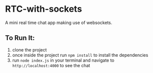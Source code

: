 # RTC-with-sockets
A mini real time chat app making use of websockets.

## To Run It:
1. clone the project
2. once inside the project run `npm install` to install the dependencies
3. run `node index.js` in your terminal and navigate to `http://localhost:4000` to see the chat
